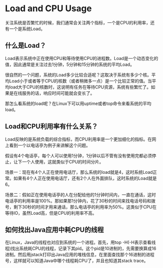 # Load and CPU Usage
关注系统是否繁忙的时候，我们通常会关注两个指标，一个是CPU的利用率，还有一个是系统Load。

## 什么是Load？
Load表示系统中正在使用CPU和等待使用CPU的进程数。Load是一个动态变化的值，因此通常是关注过去1分钟，5分钟和15分钟的系统的平均Load。

很自然的一个问题，系统的Load多少比较合适呢？这取决于系统有多少个核。平均Load小于或者等于CPU的核数（或者稍微多一点）是一个比较正常的值。当平均load大于CPU的核数时，这说明有任务在等待CPU资源，系统有些繁忙了。如果是在线服务的话，响应时间可能就会变长了。

那怎么看系统的load呢？在Linux下可以用uptime或者top命令来看系统的平均load。

## Load和CPU利用率有什么关系？
Load反映的是系统负载的综合指标，而CPU利用率是一个更加细化的指标。在网上看到一个以电话亭为例子来讲解这个问题。

假设有4个电话亭，每个人可以使用1分钟，1分钟以后不管有没有使用完都必须停止，让下一个人使用，这就类似于CPU的时间分片。

场景一：现在有4个人正在使用电话厅，那么系统的load就是4，这时系统Load正常。如果有4个人正在使用电话厅，还有2个人在外面排队，这时系统的Load就是6。

场景二：假如正在使用电话亭的人在分配给他的1分钟时间内，一直在通话，这时电话亭的利用率是100%。那如果那1分钟内，花了30秒的时间来找电话号码和拨号，剩下30秒的时间才用来通话，那么电话亭的利用率为50%。这类似于CPU在等待IO，虽然Load高，但是CPU的利用率不高。

## 如何找出Java应用中耗CPU的线程
在Linux，Java的线程也对应到系统的一个进程。首先，用top -H(-H表示查看线程)找出系统耗CPU的线程，记录下其pid。这个pid是10进制的，先需要换算成16进制。然后用jstack打印出Java应用的堆栈信息，在里面查找那个16进制的进程号，这样就可以知道Java中哪个线程耗CPU了，并且也知道其stack trace。
